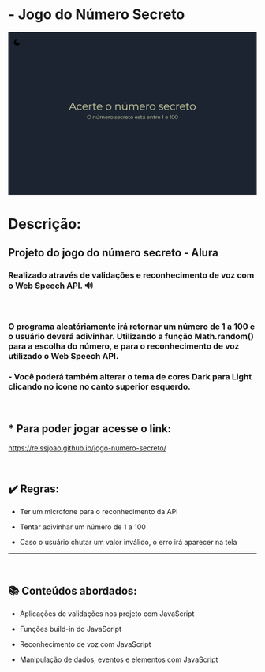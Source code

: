 # - Jogo do Número Secreto

![preview](./.github/numero-secreto.png)

# Descrição: 

## Projeto do jogo do número secreto - Alura

### Realizado através de validações e reconhecimento de voz com o Web Speech API. 🔊
<br>

### O programa aleatóriamente irá retornar um número de 1 a 100 e o usuário deverá adivinhar. Utilizando a função Math.random() para a escolha do número, e para o reconhecimento de voz utilizado o Web Speech API. 

### - Você poderá também alterar o tema de cores Dark para Light clicando no icone no canto superior esquerdo.

<br>

## *  Para poder jogar acesse o link:

https://reissjoao.github.io/jogo-numero-secreto/

<br>

## ✔️ Regras: 

- Ter um microfone para o reconhecimento da API

 - Tentar adivinhar um número de 1 a 100

 - Caso o usuário chutar um valor inválido, o erro irá aparecer na tela


----------------------------
<br>

## 📚 Conteúdos abordados:

- Aplicações de validações nos projeto com JavaScript

- Funções build-in do JavaScript

- Reconhecimento de voz com JavaScript

- Manipulação de dados, eventos e elementos com JavaScript 
